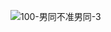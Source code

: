 ![100-男同不准男同-3](https://github.com/zhuliye1324/zhuliye1324.github.io/assets/174566243/a8f1017b-2143-481b-b50d-39c9165c275a)
